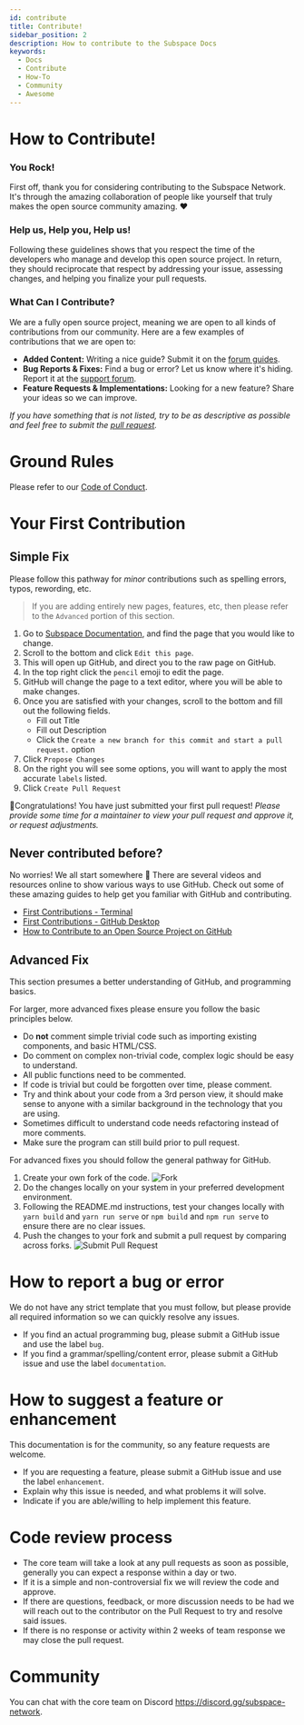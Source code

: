 ```yaml
---
id: contribute
title: Contribute!
sidebar_position: 2
description: How to contribute to the Subspace Docs
keywords:
  - Docs
  - Contribute
  - How-To
  - Community
  - Awesome
---
```


# How to Contribute!

### You Rock!

First off, thank you for considering contributing to the Subspace Network. It's through the amazing collaboration of people like yourself that truly makes the open source community amazing. ❤️

### Help us, Help you, Help us!

Following these guidelines shows that you respect the time of the developers who manage and develop this open source project. In return, they should reciprocate that respect by addressing your issue, assessing changes, and helping you finalize your pull requests.


### What Can I Contribute?

We are a fully open source project, meaning we are open to all kinds of contributions from our community. Here are a few examples of contributions that we are open to:

- **Added Content:** Writing a nice guide? Submit it on the [forum guides](https://forum.subspace.network/c/guides-and-faqs/13).
- **Bug Reports & Fixes:** Find a bug or error? Let us know where it's hiding. Report it at the [support forum](https://forum.subspace.network/c/support/5).
- **Feature Requests & Implementations:** Looking for a new feature? Share your ideas so we can improve.

*If you have something that is not listed, try to be as descriptive as possible and feel free to submit the [pull request](https://github.com/subspace/subspace-docs/pulls).*

# Ground Rules

Please refer to our [Code of Conduct](CODE_OF_CONDUCT.md).

# Your First Contribution

## Simple Fix

Please follow this pathway for *minor* contributions such as spelling errors, typos, rewording, etc.
> If you are adding entirely new pages, features, etc, then please refer to the `Advanced` portion of this section.

1. Go to [Subspace Documentation](https://docs.subspace.network), and find the page that you would like to change.
2. Scroll to the bottom and click `Edit this page`.
3. This will open up GitHub, and direct you to the raw page on GitHub.
4. In the top right click the `pencil` emoji to edit the page.
5. GitHub will change the page to a text editor, where you will be able to make changes.
6. Once you are satisfied with your changes, scroll to the bottom and fill out the following fields.
    - Fill out Title
    - Fill out Description
    - Click the `Create a new branch for this commit and start a pull request.` option
7. Click `Propose Changes`
8. On the right you will see some options, you will want to apply the most accurate `labels` listed.
9. Click `Create Pull Request`

🎉Congratulations! You have just submitted your first pull request! *Please provide some time for a maintainer to view your pull request and approve it, or request adjustments.*

## Never contributed before?

No worries! We all start somewhere 🚀 There are several videos and resources online to show various ways to use GitHub. Check out some of these amazing guides to help get you familiar with GitHub and contributing.
- [First Contributions - Terminal](https://github.com/firstcontributions/first-contributions)
- [First Contributions - GitHub Desktop](https://github.com/firstcontributions/first-contributions/blob/master/gui-tool-tutorials/github-desktop-tutorial.md)
- [How to Contribute to an Open Source Project on GitHub](https://egghead.io/courses/how-to-contribute-to-an-open-source-project-on-github)

## Advanced Fix

This section presumes a better understanding of GitHub, and programming basics.

For larger, more advanced fixes please ensure you follow the basic principles below.
* Do **not** comment simple trivial code such as importing existing components, and basic HTML/CSS.
* Do comment on complex non-trivial code, complex logic should be easy to understand.
* All public functions need to be commented.
* If code is trivial but could be forgotten over time, please comment.
* Try and think about your code from a 3rd person view, it should make sense to anyone with a similar background in the technology that you are using.
* Sometimes difficult to understand code needs refactoring instead of more comments.
* Make sure the program can still build prior to pull request.

For advanced fixes you should follow the general pathway for GitHub.

1. Create your own fork of the code. ![Fork](/img/doc-imgs/Fork_Instructions.png)
2. Do the changes locally on your system in your preferred development environment.
3. Following the README.md instructions, test your changes locally with `yarn build` and `yarn run serve` or `npm build` and `npm run serve` to ensure there are no clear issues.
4. Push the changes to your fork and submit a pull request by comparing across forks. ![Submit Pull Request](/img/doc-imgs/Submit_Pull.png)

# How to report a bug or error

We do not have any strict template that you must follow, but please provide all required information so we can quickly resolve any issues.

* If you find an actual programming bug, please submit a GitHub issue and use the label `bug`.
* If you find a grammar/spelling/content error, please submit a GitHub issue and use the label `documentation`.

# How to suggest a feature or enhancement

This documentation is for the community, so any feature requests are welcome.
* If you are requesting a feature, please submit a GitHub issue and use the label `enhancement`.
* Explain why this issue is needed, and what problems it will solve.
* Indicate if you are able/willing to help implement this feature.

# Code review process

* The core team will take a look at any pull requests as soon as possible, generally you can expect a response within a day or two.
* If it is a simple and non-controversial fix we will review the code and approve.
* If there are questions, feedback, or more discussion needs to be had we will reach out to the contributor on the Pull Request to try and resolve said issues.
* If there is no response or activity within 2 weeks of team response we may close the pull request.

# Community

You can chat with the core team on Discord https://discord.gg/subspace-network.

